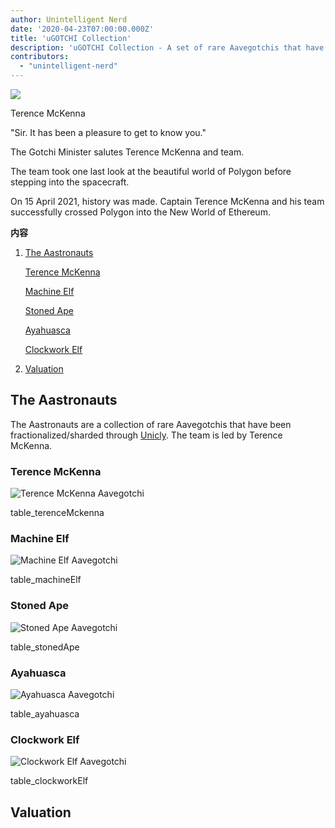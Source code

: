 ```yaml
---
author: Unintelligent Nerd
date: '2020-04-23T07:00:00.000Z'
title: 'uGOTCHI Collection'
description: 'uGOTCHI Collection - A set of rare Aavegotchis that have been fractionalized/sharded through Unicly'
contributors:
  - "unintelligent-nerd"
---
```


<div class="headerImageContainer">
<img class="headerImage" src="/ugotchi/terence-mckenna.svg">
<p class="headerImageText">Terence McKenna</p>
</div>

"Sir. It has been a pleasure to get to know you."

The Gotchi Minister salutes Terence McKenna and team.

The team took one last look at the beautiful world of Polygon before stepping into the spacecraft.

On 15 April 2021, history was made. Captain Terence McKenna and his team successfully crossed Polygon into the New World of Ethereum.

<div class="contentsBox">

**内容**

<ol>
<li><a href=#the-aastronauts>The Aastronauts</a></li>
<p><a href=#terence-mckenna>Terence McKenna</a></p>
<p><a href=#machine-elf>Machine Elf</a></p>
<p><a href=#stoned-ape>Stoned Ape</a></p>
<p><a href=#ayahuasca>Ayahuasca</a></p>
<p><a href=#clockwork-elf>Clockwork Elf</a></p>
<li><a href=#valuation>Valuation</a></li>
</ol>

</div>

## The Aastronauts

The Aastronauts are a collection of rare Aavegotchis that have been fractionalized/sharded through [Unicly](https://www.unic.ly/). The team is led by Terence McKenna.

### Terence McKenna

<img class = "bodyImage" src = "/ugotchi/terence-mckenna.svg" alt = "Terence McKenna Aavegotchi" />

table_terenceMckenna

### Machine Elf

<img class = "bodyImage" src = "/ugotchi/machine-elf.svg" alt = "Machine Elf Aavegotchi" />

table_machineElf

### Stoned Ape

<img class = "bodyImage" src = "/ugotchi/stoned-ape.svg" alt = "Stoned Ape Aavegotchi" />

table_stonedApe

### Ayahuasca

<img class = "bodyImage" src = "/ugotchi/ayahuasca.svg" alt = "Ayahuasca Aavegotchi" />

table_ayahuasca

### Clockwork Elf

<img class = "bodyImage" src = "/ugotchi/clockwork-elf.svg" alt = "Clockwork Elf Aavegotchi" />

table_clockworkElf

## Valuation
